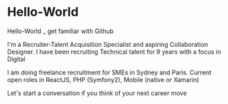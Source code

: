 # Hello-World
Hello-World _ get familiar with Github

I'm a Recruiter-Talent Acquisition Specialist and aspiring Collaboration Designer.
I have been recruiting Technical talent for 9 years with a focus in Digital

I am doing freelance recruitment for SMEs in Sydney and Paris. Current open roles in ReactJS, PHP (Symfony2), Mobile (native or Xamarin)

Let's start a conversation if you think of your next career move
